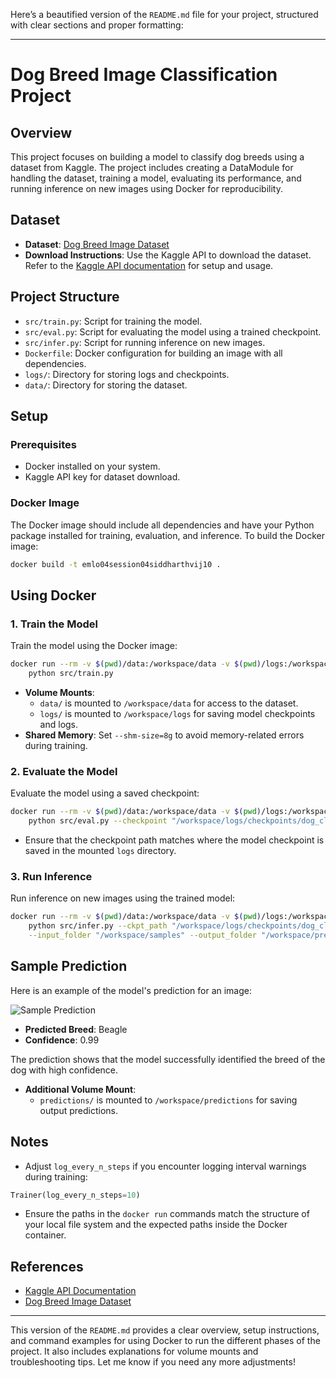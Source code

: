 Here’s a beautified version of the `README.md` file for your project, structured with clear sections and proper formatting:

---

# Dog Breed Image Classification Project

## Overview
This project focuses on building a model to classify dog breeds using a dataset from Kaggle. The project includes creating a DataModule for handling the dataset, training a model, evaluating its performance, and running inference on new images using Docker for reproducibility.

## Dataset
- **Dataset**: [Dog Breed Image Dataset](https://www.kaggle.com/datasets/khushikhushikhushi/dog-breed-image-dataset)
- **Download Instructions**: Use the Kaggle API to download the dataset. Refer to the [Kaggle API documentation](https://www.kaggle.com/docs/api#interacting-with-datasets) for setup and usage.

## Project Structure
- `src/train.py`: Script for training the model.
- `src/eval.py`: Script for evaluating the model using a trained checkpoint.
- `src/infer.py`: Script for running inference on new images.
- `Dockerfile`: Docker configuration for building an image with all dependencies.
- `logs/`: Directory for storing logs and checkpoints.
- `data/`: Directory for storing the dataset.

## Setup

### Prerequisites
- Docker installed on your system.
- Kaggle API key for dataset download.

### Docker Image
The Docker image should include all dependencies and have your Python package installed for training, evaluation, and inference. To build the Docker image:

```bash
docker build -t emlo04session04siddharthvij10 .
```

## Using Docker

### 1. Train the Model
Train the model using the Docker image:

```bash
docker run --rm -v $(pwd)/data:/workspace/data -v $(pwd)/logs:/workspace/logs --shm-size=8g emlo04session04siddharthvij10 \
    python src/train.py
```

- **Volume Mounts**:
  - `data/` is mounted to `/workspace/data` for access to the dataset.
  - `logs/` is mounted to `/workspace/logs` for saving model checkpoints and logs.
- **Shared Memory**: Set `--shm-size=8g` to avoid memory-related errors during training.

### 2. Evaluate the Model
Evaluate the model using a saved checkpoint:

```bash
docker run --rm -v $(pwd)/data:/workspace/data -v $(pwd)/logs:/workspace/logs --shm-size=4g emlo04session04siddharthvij10 \
    python src/eval.py --checkpoint "/workspace/logs/checkpoints/dog_classifier-epoch=04-val_loss=0.01.ckpt"
```

- Ensure that the checkpoint path matches where the model checkpoint is saved in the mounted `logs` directory.

### 3. Run Inference
Run inference on new images using the trained model:

```bash
docker run --rm -v $(pwd)/data:/workspace/data -v $(pwd)/logs:/workspace/logs -v $(pwd)/predictions:/workspace/predictions --shm-size=4g emlo04session04siddharthvij10 \
    python src/infer.py --ckpt_path "/workspace/logs/checkpoints/dog_classifier-epoch=04-val_loss=0.01.ckpt" \
    --input_folder "/workspace/samples" --output_folder "/workspace/predictions"
```
## Sample Prediction

Here is an example of the model's prediction for an image:

![Sample Prediction](image.png)

- **Predicted Breed**: Beagle
- **Confidence**: 0.99

The prediction shows that the model successfully identified the breed of the dog with high confidence.

- **Additional Volume Mount**:
  - `predictions/` is mounted to `/workspace/predictions` for saving output predictions.

## Notes
- Adjust `log_every_n_steps` if you encounter logging interval warnings during training:

```python
Trainer(log_every_n_steps=10)
```

- Ensure the paths in the `docker run` commands match the structure of your local file system and the expected paths inside the Docker container.

## References
- [Kaggle API Documentation](https://www.kaggle.com/docs/api#interacting-with-datasets)
- [Dog Breed Image Dataset](https://www.kaggle.com/datasets/khushikhushikhushi/dog-breed-image-dataset)

---

This version of the `README.md` provides a clear overview, setup instructions, and command examples for using Docker to run the different phases of the project. It also includes explanations for volume mounts and troubleshooting tips. Let me know if you need any more adjustments!
